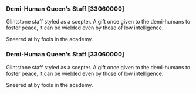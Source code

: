 ### Demi-Human Queen's Staff [33060000]

Glintstone staff styled as a scepter. A gift once given to the demi-humans to foster peace, it can be wielded even by those of low intelligence.

Sneered at by fools in the academy.### Demi-Human Queen's Staff [33060000]

Glintstone staff styled as a scepter. A gift once given to the demi-humans to foster peace, it can be wielded even by those of low intelligence.

Sneered at by fools in the academy.